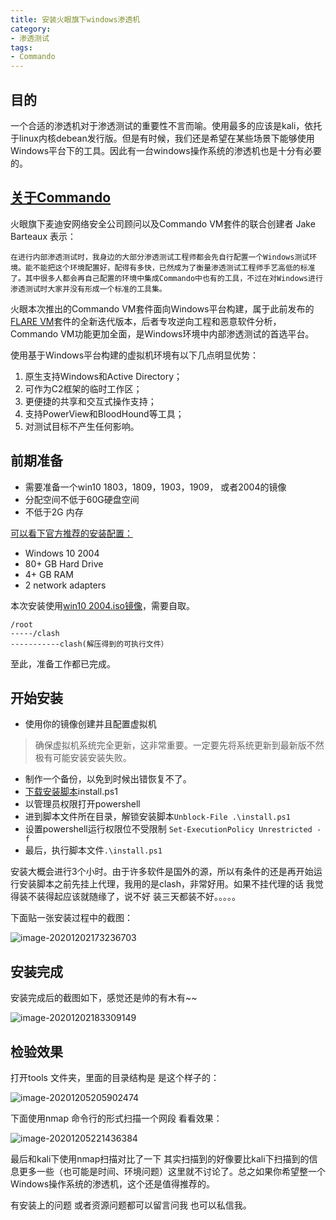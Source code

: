 ```yaml
---
title: 安装火眼旗下windows渗透机
category: 
- 渗透测试
tags: 
- Commando
---
```


## 目的

一个合适的渗透机对于渗透测试的重要性不言而喻。使用最多的应该是kali，依托于linux内核debean发行版。但是有时候，我们还是希望在某些场景下能够使用Windows平台下的工具。因此有一台windows操作系统的渗透机也是十分有必要的。

## [关于Commando](https://www.freebuf.com/sectool/200524.html)

火眼旗下麦迪安网络安全公司顾问以及Commando VM套件的联合创建者 Jake Barteaux 表示：

```
在进行内部渗透测试时，我身边的大部分渗透测试工程师都会先自行配置一个Windows测试环境。能不能把这个环境配置好，配得有多快，已然成为了衡量渗透测试工程师手艺高低的标准了。其中很多人都会再自己配置的环境中集成Commando中也有的工具，不过在对Windows进行渗透测试时大家并没有形成一个标准的工具集。
```

火眼本次推出的Commando VM套件面向Windows平台构建，属于此前发布的[FLARE VM](https://www.fireeye.com/blog/threat-research/2018/11/flare-vm-update.html)套件的全新迭代版本，后者专攻逆向工程和恶意软件分析，Commando VM功能更加全面，是Windows环境中内部渗透测试的首选平台。

使用基于Windows平台构建的虚拟机环境有以下几点明显优势：

1. 原生支持Windows和Active Directory；
2. 可作为C2框架的临时工作区；
3. 更便捷的共享和交互式操作支持；
4. 支持PowerView和BloodHound等工具；
5. 对测试目标不产生任何影响。

## 前期准备

- 需要准备一个win10 1803，1809，1903，1909， 或者2004的镜像
- 分配空间不低于60G硬盘空间
- 不低于2G 内存

[可以看下官方推荐的安装配置：](https://github.com/fireeye/commando-vm)

- Windows 10 2004
- 80+ GB Hard Drive
- 4+ GB RAM
- 2 network adapters

本次安装使用[win10 2004.iso镜像]()，需要自取。

```
/root
-----/clash
-----------clash(解压得到的可执行文件）
```

至此，准备工作都已完成。

## 开始安装

- 使用你的镜像创建并且配置虚拟机

> 确保虚拟机系统完全更新，这非常重要。一定要先将系统更新到最新版不然极有可能安装安装失败。

- 制作一个备份，以免到时候出错恢复不了。
- [下载安装脚本](https://github.com/fireeye/commando-vm)install.ps1
- 以管理员权限打开powershell
- 进到脚本文件所在目录，解锁安装脚本`Unblock-File .\install.ps1`
- 设置powershell运行权限位不受限制 `Set-ExecutionPolicy Unrestricted -f`
- 最后，执行脚本文件`.\install.ps1`

安装大概会进行3个小时。由于许多软件是国外的源，所以有条件的还是再开始运行安装脚本之前先挂上代理，我用的是clash，非常好用。如果不挂代理的话 我觉得装不装得起应该就随缘了，说不好 装三天都装不好。。。。。

下面贴一张安装过程中的截图：

![image-20201202173236703](https://cdn.jsdelivr.net/gh/John-tlh/blog/images/2020image-20201202173236703.png)

## 安装完成

<!-- more -->

安装完成后的截图如下，感觉还是帅的有木有~~

![image-20201202183309149](https://cdn.jsdelivr.net/gh/John-tlh/blog/images/2020image-20201202183309149.png)

## 检验效果

打开tools 文件夹，里面的目录结构是 是这个样子的：

![image-20201205205902474](https://cdn.jsdelivr.net/gh/John-tlh/blog/images/2020image-20201205205902474.png)

下面使用nmap 命令行的形式扫描一个网段 看看效果：

![image-20201205221436384](https://cdn.jsdelivr.net/gh/John-tlh/blog/images/2020image-20201205221436384.png)

最后和kali下使用nmap扫描对比了一下 其实扫描到的好像要比kali下扫描到的信息更多一些（也可能是时间、环境问题）这里就不讨论了。总之如果你希望整一个Windows操作系统的渗透机，这个还是值得推荐的。

有安装上的问题 或者资源问题都可以留言问我  也可以私信我。